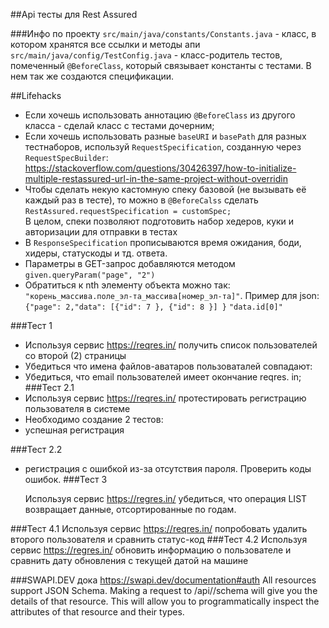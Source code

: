 ##Арі тесты для Rest Assured 

###Инфо по проекту
`src/main/java/constants/Constants.java` - класс, в котором хранятся все ссылки и методы апи
`src/main/java/config/TestConfig.java` - класс-родитель тестов, помеченный `@BeforeClass`, который связывает константы с тестами. В нем так же создаются спецификации.

##Lifehacks
- Если хочешь использовать аннотацию `@BeforeClass` из другого класса - сделай класс с тестами дочерним;
- Если хочешь использовать разные `baseURI` и `basePath` для разных тестнаборов, используй `RequestSpecification`,  созданную через `RequestSpecBuilder`: https://stackoverflow.com/questions/30426397/how-to-initialize-multiple-restassured-url-in-the-same-project-without-overridin
- Чтобы сделать некую кастомную спеку базовой (не вызывать её каждый раз в тесте), то можно в `@BeforeCalss` сделать `RestAssured.requestSpecification = customSpec;`\
  В целом, спеки позволяют подготовить набор хедеров, куки и авторизации для отправки в тестах
- В `ResponseSpecification` прописываются время ожидания, боди, хидеры, статускоды и тд. ответа.
- Параметры в GET-запрос добавляются методом `given.queryParam("page", "2")`
- Обратиться к nth элементу объекта можно так: `"корень_массива.поле_эл-та_массива[номер_эл-та]"`. Пример для json:
  `{"page": 2,"data": [{"id": 7 }, {"id": 8 }] }` `"data.id[0]"`




###Тест 1
- Используя сервис https://reqres.in/ получить список пользователей со второй (2) страницы
- Убедиться что имена файлов-аватаров пользоваталей совпадают:
- Убедиться, что email пользователей имеет окончание reqres. in;
###Тест 2.1
- Используя сервис https://reqres.in/ протестировать регистрацию пользователя в системе
- Необходимо создание 2 тестов:
- успешная регистрация

###Тест 2.2
- регистрация с ошибкой из-за отсутствия пароля. Проверить коды ошибок.
###Тест 3
  
  Используя сервис https://regres.in/ убедиться, что операция LIST<RESOURCE> возвращает данные, отсортированные по годам.
  
###Тест 4.1
Используя сервис https://reqres.in/ попробовать удалить второго пользователя и сравнить статус-код
###Тест 4.2
Используя сервис https://regres.in/ обновить информацию о пользователе и сравнить дату обновления с текущей датой на машине




###SWAPI.DEV
дока https://swapi.dev/documentation#auth
All resources support JSON Schema. Making a request to /api/<resource>/schema will give 
you the details of that resource. This will allow you to programmatically inspect 
the attributes of that resource and their types.